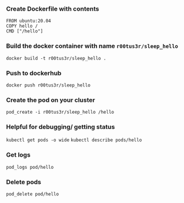 
### Create Dockerfile with contents
```
FROM ubuntu:20.04
COPY hello /
CMD ["/hello"]
```

### Build the docker container with name `r00tus3r/sleep_hello`
`docker build -t r00tus3r/sleep_hello .`

### Push to dockerhub
`docker push r00tus3r/sleep_hello`

### Create the pod on your cluster
`pod_create -i r00tus3r/sleep_hello /hello`

### Helpful for debugging/ getting status
`kubectl get pods -o wide`
`kubectl describe pods/hello`

### Get logs
`pod_logs pod/hello`

### Delete pods
`pod_delete pod/hello`
